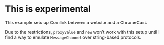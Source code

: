 # This is experimental

This example sets up Comlink between a website and a ChromeCast.

Due to the restrictions, `proxyValue` and `new` won’t work with this setup until I find a way to emulate `MessageChannel` over string-based protocols.
